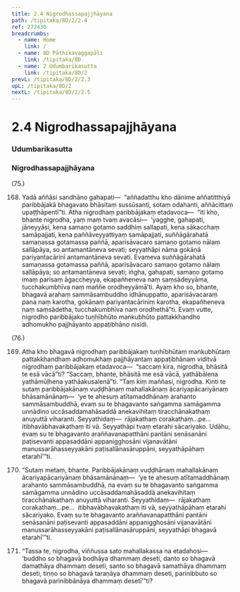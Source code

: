 ```yaml
---
title: 2.4 Nigrodhassapajjhāyana
path: /tipitaka/8D/2/2.4
ref: 272430
breadcrumbs:
  - name: Home
    link: /
  - name: 8D Pāthikavaggapāḷi
    link: /tipitaka/8D
  - name: 2 Udumbarikasutta
    link: /tipitaka/8D/2
prevL: /tipitaka/8D/2/2.3
upL: /tipitaka/8D/2
nextL: /tipitaka/8D/2/2.5
---
```


# 2.4 Nigrodhassapajjhāyana

### Udumbarikasutta

### Nigrodhassapajjhāyana

(75.)

168. Yadā aññāsi sandhāno gahapati—  “aññadatthu kho dānime aññatitthiyā paribbājakā bhagavato bhāsitaṃ sussūsanti, sotaṃ odahanti, aññācittaṃ upaṭṭhāpentī”ti. Atha nigrodhaṃ paribbājakaṃ etadavoca—  “iti kho, bhante nigrodha, yaṃ maṃ tvaṃ avacāsi—  ‘yagghe, gahapati, jāneyyāsi, kena samaṇo gotamo saddhiṃ sallapati, kena sākacchaṃ samāpajjati, kena paññāveyyattiyaṃ samāpajjati, suññāgārahatā samaṇassa gotamassa paññā, aparisāvacaro samaṇo gotamo nālaṃ sallāpāya, so antamantāneva sevati; seyyathāpi nāma gokāṇā pariyantacārinī antamantāneva sevati. Evameva suññāgārahatā samaṇassa gotamassa paññā, aparisāvacaro samaṇo gotamo nālaṃ sallāpāya; so antamantāneva sevati; iṅgha, gahapati, samaṇo gotamo imaṃ parisaṃ āgaccheyya, ekapañheneva naṃ saṃsādeyyāma, tucchakumbhīva naṃ maññe orodheyyāmā’ti. Ayaṃ kho so, bhante, bhagavā arahaṃ sammāsambuddho idhānuppatto, aparisāvacaraṃ pana naṃ karotha, gokāṇaṃ pariyantacāriniṃ karotha, ekapañheneva naṃ saṃsādetha, tucchakumbhīva naṃ orodhethā”ti. Evaṃ vutte, nigrodho paribbājako tuṇhībhūto maṅkubhūto pattakkhandho adhomukho pajjhāyanto appaṭibhāno nisīdi.

(76.)

169. Atha kho bhagavā nigrodhaṃ paribbājakaṃ tuṇhībhūtaṃ maṅkubhūtaṃ pattakkhandhaṃ adhomukhaṃ pajjhāyantaṃ appaṭibhānaṃ viditvā nigrodhaṃ paribbājakaṃ etadavoca—  “saccaṃ kira, nigrodha, bhāsitā te esā vācā”ti? “Saccaṃ, bhante, bhāsitā me esā vācā, yathābālena yathāmūḷhena yathāakusalenā”ti. “Taṃ kiṃ maññasi, nigrodha. Kinti te sutaṃ paribbājakānaṃ vuḍḍhānaṃ mahallakānaṃ ācariyapācariyānaṃ bhāsamānānaṃ—  ‘ye te ahesuṃ atītamaddhānaṃ arahanto sammāsambuddhā, evaṃ su te bhagavanto saṅgamma samāgamma unnādino uccāsaddamahāsaddā anekavihitaṃ tiracchānakathaṃ anuyuttā viharanti. Seyyathidaṃ—  rājakathaṃ corakathaṃ…pe…  itibhavābhavakathaṃ iti vā. Seyyathāpi tvaṃ etarahi sācariyako. Udāhu, evaṃ su te bhagavanto araññavanapatthāni pantāni senāsanāni paṭisevanti appasaddāni appanigghosāni vijanavātāni manussarāhasseyyakāni paṭisallānasāruppāni, seyyathāpāhaṃ etarahī’”ti.

170. “Sutaṃ metaṃ, bhante. Paribbājakānaṃ vuḍḍhānaṃ mahallakānaṃ ācariyapācariyānaṃ bhāsamānānaṃ—  ‘ye te ahesuṃ atītamaddhānaṃ arahanto sammāsambuddhā, na evaṃ su te bhagavanto saṅgamma samāgamma unnādino uccāsaddamahāsaddā anekavihitaṃ tiracchānakathaṃ anuyuttā viharanti. Seyyathidaṃ—  rājakathaṃ corakathaṃ…pe…  itibhavābhavakathaṃ iti vā, seyyathāpāhaṃ etarahi sācariyako. Evaṃ su te bhagavanto araññavanapatthāni pantāni senāsanāni paṭisevanti appasaddāni appanigghosāni vijanavātāni manussarāhasseyyakāni paṭisallānasāruppāni, seyyathāpi bhagavā etarahī’”ti.

171. “Tassa te, nigrodha, viññussa sato mahallakassa na etadahosi—  ‘buddho so bhagavā bodhāya dhammaṃ deseti, danto so bhagavā damathāya dhammaṃ deseti, santo so bhagavā samathāya dhammaṃ deseti, tiṇṇo so bhagavā taraṇāya dhammaṃ deseti, parinibbuto so bhagavā parinibbānāya dhammaṃ desetī’”ti?


